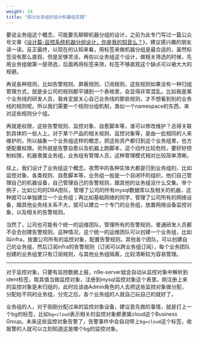 ```yaml
---
weight: 10
title: "探讨业务组的设计和最佳实践"
---
```


要说业务组这个概念，可能要先聊聊机器分组的设计，之前为此专门写过一篇公众号文章《[设计篇-监控系统机器分组设计，你是我的知音么？](https://mp.weixin.qq.com/s/2ZlLwaBd-uqLJ_GlK0rxyA)》，建议感兴趣的朋友读一读。反正最终，以现在的认知来看，用标签来做机器分组是最合适的，虽然标签没有那么直观，但是足够灵活，再佐以业务组这个设计，做相关筛选的时候，先用业务组做第一层筛选，后面再用标签来筛，标签不够直观这个缺点可以被大大的规避。

再说各种规则，比如告警规则、屏蔽规则、订阅规则，这些规则如果没有一种归组管理方式，就是全公司的规则都平铺到一个表格里，会显得非常混乱。比如我是某个业务线的研发人员，我肯定就关心自己业务线的那些规则，才不想看到别的业务线的规则呢。所以我们需要一个规则分组机制，类似一个namespace的东西，来对这些规则分个组。

再就是权限，这些告警规则、监控对象、自愈脚本等，谁可以修改维护？总得关联到具体的一些人上。对于某个产品的相关规则、监控对象等，是由一批相同的人来维护的，所以抽象一个业务组这样的概念，把这些资产都归到这个业务组里，也方便配置权限。另外就是告警自愈以及机器上跑脚本，这个动作比较危险，要好好控制权限，机器隶属业务组，业务组有管理人员，这种管理模式相对比较简单清晰。

综上，我们设计了业务组这个概念，夜莺中的各种实体大都是归到业务组的，比如监控对象、各类规则、自愈脚本等，业务组一般是一个自闭环的组织，他们自己管理自己的机器设备，自己管理自己的告警规则，跟其他的业务组没什么交集。举个例子，比如公司的DBA团队，管理了公司的所有mysql数据库以及相关的机器，这种就可以单独建立一个业务组；再比如基础网络的同学，管理了公司所有的网络设备，跟其他业务线关系不大，就可以建立一个专门的业务组，放置网络设备监控对象，以及相关的告警规则。

当然了，公司也可能有个统一的运维团队，管理所有的告警规则，普通研发人员都不会去创建告警规则，这种情况，这个统一的运维团队可以创建一个业务组，比如叫infra，放置公司所有的监控对象，配置告警规则。其他各个团队，可以创建自己的业务组，然后订阅infra的告警规则（订阅可以跨业务组订阅），每个业务团队创建的业务组里只有订阅规则，与其他业务组隔离，比较清晰较为容易管理。

---

对于监控对象，只要有监控数据上报，n9e-server就会自动从监控对象中解析到ident标签，取其值当做监控对象，注册到mysql监控对象这个表里。刚注册上来的监控对象是未归组的，此时应该由Admin角色的人去把这些监控对象做分配，分配给不同的业务组，分完之后，各个业务组的人就自己玩自己的就好了。

业务组的人，对于刚刚分配过来的监控对象设备，建议首先做的事情，就是打上一个bg的标签，比如`bg=cloud`表示相关的监控对象都隶属cloud这个Business Group。未来这些监控对象告警了，告警事件中会自动带上`bg=cloud`这个标签，收报警的人就可以立刻知道这是哪个bg的监控对象。